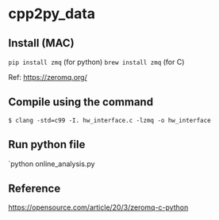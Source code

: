 # cpp2py_data


## Install (MAC)
`pip install zmq` (for python)
`brew install zmq` (for C)

Ref: https://zeromq.org/


## Compile using the command
`$ clang -std=c99 -I. hw_interface.c -lzmq -o hw_interface`


## Run python file
`python online_analysis.py


## Reference
https://opensource.com/article/20/3/zeromq-c-python
